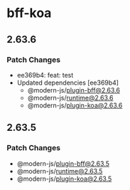 # bff-koa

## 2.63.6

### Patch Changes

- ee369b4: feat: test
- Updated dependencies [ee369b4]
  - @modern-js/plugin-bff@2.63.6
  - @modern-js/runtime@2.63.6
  - @modern-js/plugin-koa@2.63.6

## 2.63.5

### Patch Changes

- @modern-js/plugin-bff@2.63.5
- @modern-js/runtime@2.63.5
- @modern-js/plugin-koa@2.63.5
